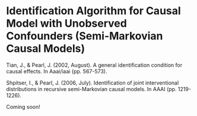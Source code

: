 # Identification Algorithm for Causal Model with Unobserved Confounders (Semi-Markovian Causal Models)

Tian, J., & Pearl, J. (2002, August). A general identification condition for causal effects. In Aaai/iaai (pp. 567-573).


Shpitser, I., & Pearl, J. (2006, July). Identification of joint interventional distributions in recursive semi-Markovian causal models. In AAAI (pp. 1219-1226).


Coming soon!
